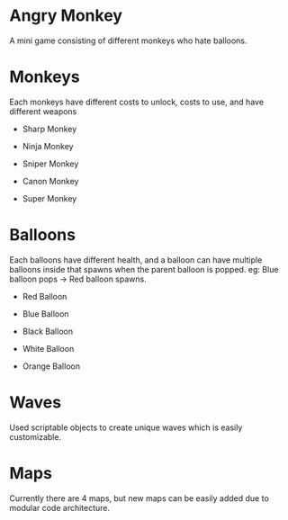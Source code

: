# Angry Monkey

A mini game consisting of different monkeys who hate balloons.

# Monkeys
  Each monkeys have different costs to unlock, costs to use, and have different weapons

  * Sharp Monkey

  * Ninja Monkey

  * Sniper Monkey

  * Canon Monkey

  * Super Monkey


# Balloons
  Each balloons have different health, and a balloon can have multiple balloons inside that spawns when the parent balloon is popped.
  eg: Blue balloon pops -> Red balloon spawns.

  * Red Balloon

  * Blue Balloon

  * Black Balloon

  * White Balloon

  * Orange Balloon

# Waves
  Used scriptable objects to create unique waves which is easily customizable.

# Maps
  Currently there are 4 maps, but new maps can be easily added due to modular code architecture.
